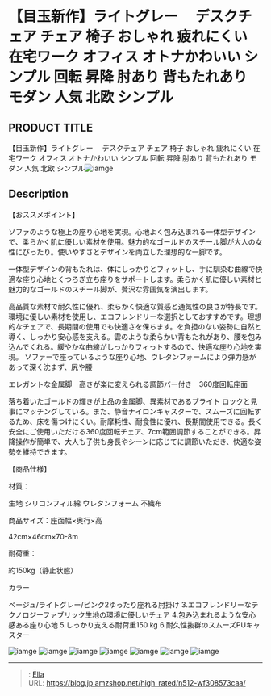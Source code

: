# 【目玉新作】ライトグレー　 デスクチェア チェア 椅子  おしゃれ 疲れにくい 在宅ワーク オフィス オトナかわいい シンプル 回転 昇降 肘あり 背もたれあり モダン 人気 北欧 シンプル


## PRODUCT TITLE 

【目玉新作】ライトグレー　 デスクチェア チェア 椅子  おしゃれ 疲れにくい 在宅ワーク オフィス オトナかわいい シンプル 回転 昇降 肘あり 背もたれあり モダン 人気 北欧 シンプル![iamge](https://b2bfiles1.gigab2b.cn/image/wkseller/301/20230727_324055e421b0c1502e8b5164f17f2f09.jpg)

## Description

【おススメポイント】

ソファのような極上の座り心地を実現。心地よく包み込まれる一体型デザインで、柔らかく肌に優しい素材を使用。魅力的なゴールドのスチール脚が大人の女性にぴったり。使いやすさとデザインを両立した理想的な一脚です。






一体型デザインの背もたれは、体にしっかりとフィットし、手に馴染む曲線で快適な座り心地とくつろぎ立ち座りをサポートします。柔らかく肌に優しい素材と魅力的なゴールドのスチール脚が、贅沢な雰囲気を演出します。






高品質な素材で耐久性に優れ、柔らかく快適な質感と通気性の良さが特長です。環境に優しい素材を使用し、エコフレンドリーな選択としておすすめです。理想的なチェアで、長期間の使用でも快適さを保ちます。を負担のない姿勢に自然と導く、しっかり安心感を支える。雲のような柔らかい背もたれがあり、腰を包み込んでくれる。緩やかな曲線がしっかりフィっトするので、快適な座り心地を実現。 ソファーで座っているような座り心地、ウレタンフォームにより弾力感があって深く沈まず、尻や腰




エレガントな金属脚　高さが楽に変えられる調節バー付き　360度回転座面

落ち着いたゴールドの輝きが上品の金属脚、異素材であるブライト ロックと見事にマッチングしている。また、静音ナイロンキャスターで、スムーズに回転するため、床を傷つけにくい。耐摩耗性、耐食性に優れ、長期間使用できる。長く安全にご使用いただける360度回転チェア、7cm範囲調節することができる。昇降操作が簡単で、大人も子供も身長やシーンに応じてに調節いただき、快適な姿勢を維持できます。




【商品仕様】





材質：

生地 シリコンフィル綿  ウレタンフォーム 不織布



商品サイズ：座面幅×奥行×高

42cm×46cm×70-8m



耐荷重：

約150kg（静止状態）



カラー

ベージュ/ライトグレー/ピンク2ゆったり座れる肘掛け
3.エコフレンドリーなテクノロジーファブリック生地の環境に優しいチェア
4.包み込まれるような安心感ある座り心地
5.しっかり支える耐荷重150 kg
6.耐久性抜群のスムーズPUキャスター





![iamge](https://b2bfiles1.gigab2b.cn/image/wkseller/301/20230727_3d56f76fa1e82395eecca0a0e4cf1410.jpg)
![iamge](https://b2bfiles1.gigab2b.cn/image/wkseller/301/20230727_39b4d117b8cb3039190a1d016b542f0e.jpg)
![iamge](https://b2bfiles1.gigab2b.cn/image/wkseller/301/20230727_8b86088dce2f33a1d63c24d680ca6b98.jpg)
![iamge](https://b2bfiles1.gigab2b.cn/image/wkseller/301/20230727_25b992735baaff1b29178a6e850597cc.jpg)
![iamge](https://b2bfiles1.gigab2b.cn/image/wkseller/301/20230727_9aea5a64f043ffb42503f15ec8d8819c.jpg)
![iamge](https://b2bfiles1.gigab2b.cn/image/wkseller/301/20230727_43c9857b899b0ccb23f06e5a10c846b2.jpg)
![iamge](https://b2bfiles1.gigab2b.cn/image/wkseller/301/20230727_866956fa5d647c73cbe2ec2a1799da05.jpg)


---

> : [Ella](https://blog.jp.amzshop.net/)  
> URL: https://blog.jp.amzshop.net/high_rated/n512-wf308573caa/  

